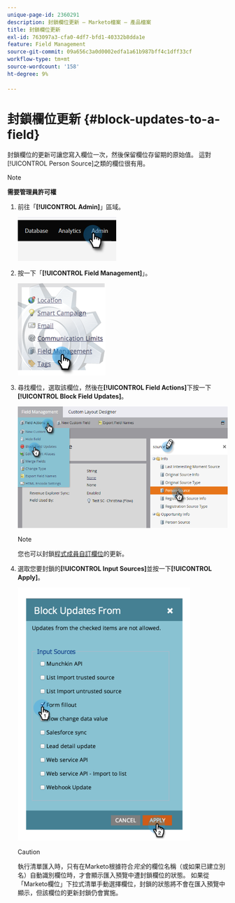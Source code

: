 ```yaml
---
unique-page-id: 2360291
description: 封鎖欄位更新 — Marketo檔案 — 產品檔案
title: 封鎖欄位更新
exl-id: 763097a3-cfa0-4df7-bfd1-40332b8dda1e
feature: Field Management
source-git-commit: 09a656c3a0d0002edfa1a61b987bff4c1dff33cf
workflow-type: tm+mt
source-wordcount: '158'
ht-degree: 9%

---
```


# 封鎖欄位更新 {#block-updates-to-a-field}

封鎖欄位的更新可讓您寫入欄位一次，然後保留欄位存留期的原始值。 這對[!UICONTROL Person Source]之類的欄位很有用。

>[!NOTE]
>
>**需要管理員許可權**

1. 前往「**[!UICONTROL Admin]**」區域。

   ![](assets/block-updates-to-a-field-1.png)

1. 按一下「**[!UICONTROL Field Management]**」。

   ![](assets/block-updates-to-a-field-2.png)

1. 尋找欄位，選取該欄位，然後在&#x200B;**[!UICONTROL Field Actions]**&#x200B;下按一下&#x200B;**[!UICONTROL Block Field Updates]**。

   ![](assets/block-updates-to-a-field-3.png)

   >[!NOTE]
   >
   >您也可以封鎖[程式成員自訂欄位](/help/marketo/product-docs/core-marketo-concepts/programs/working-with-programs/program-member-custom-fields.md)的更新。

1. 選取您要封鎖的&#x200B;**[!UICONTROL Input Sources]**&#x200B;並按一下&#x200B;**[!UICONTROL Apply]**。

   ![](assets/block-updates-to-a-field-4.png)

   >[!CAUTION]
   >
   >執行清單匯入時，只有在Marketo根據符合&#x200B;_完全_&#x200B;的欄位名稱（或如果已建立別名）自動識別欄位時，才會顯示匯入預覽中遭封鎖欄位的狀態。 如果從「Marketo欄位」下拉式清單手動選擇欄位，封鎖的狀態將不會在匯入預覽中顯示，但該欄位的更新封鎖仍會實施。
